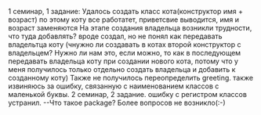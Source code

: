 1 семинар, 1 задание:
Удалось создать класс кота(конструктор имя + возраст)
по этому коту все работатет, приветсвие выводится, имя и возраст заменяются
На этапе создания владельца возникли трудности, что туда добавлять? 
вроде создал, но не понял как передавать владельтца коту (чнужно ли создавать в котах второй конструктор с владельцем? Нужно ли нам это, если можно, то как в последующем передавать владельца коту при создании нового кота, потому что у меня получилось только отдельно создать владельца и добавить к созданному коту)
Также не получилось переопределить greeting. 
также извиняюсь за ошибку, связанную с наименованием классов с маленькой буквы.
2 семинар, 2 задание.
ошибку с регистром классов устранил.
--Что такое package?
Более вопросов не возникло(:-)
